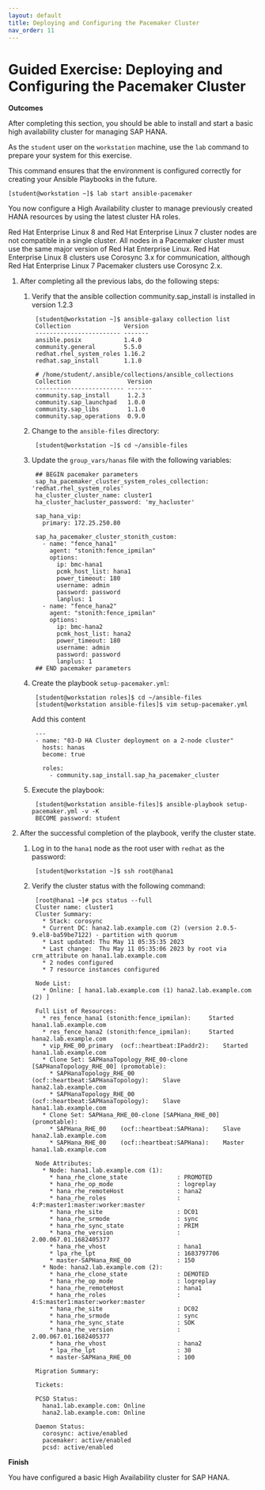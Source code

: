 ```yaml
---
layout: default
title: Deploying and Configuring the Pacemaker Cluster
nav_order: 11
---
```


# Guided Exercise: Deploying and Configuring the Pacemaker Cluster

**Outcomes**

After completing this section, you should be able to install and start a
basic high availability cluster for managing SAP HANA.

As the `student` user on the `workstation` machine, use the `lab`
command to prepare your system for this exercise.

This command ensures that the environment is configured correctly for
creating your Ansible Playbooks in the future.

    [student@workstation ~]$ lab start ansible-pacemaker

You now configure a High Availability cluster to manage previously
created HANA resources by using the latest cluster HA roles.

Red Hat Enterprise Linux 8 and Red Hat Enterprise Linux 7 cluster nodes
are not compatible in a single cluster. All nodes in a Pacemaker cluster
must use the same major version of Red Hat Enterprise Linux. Red Hat
Enterprise Linux 8 clusters use Corosync 3.x for communication, although
Red Hat Enterprise Linux 7 Pacemaker clusters use Corosync 2.x.

1. After completing all the previous labs, do the following steps:

    1. Verify that the ansible collection community.sap_install is
       installed in version 1.2.3

            [student@workstation ~]$ ansible-galaxy collection list
            Collection               Version
            ------------------------ -------
            ansible.posix            1.4.0
            community.general        5.5.0
            redhat.rhel_system_roles 1.16.2
            redhat.sap_install       1.1.0

            # /home/student/.ansible/collections/ansible_collections
            Collection                Version
            ------------------------- -------
            community.sap_install     1.2.3
            community.sap_launchpad   1.0.0
            community.sap_libs        1.1.0
            community.sap_operations  0.9.0

    2. Change to the `ansible-files` directory:

            [student@workstation ~]$ cd ~/ansible-files

    3. Update the `group_vars/hanas` file with the following variables:

            ## BEGIN pacemaker parameters
            sap_ha_pacemaker_cluster_system_roles_collection: 'redhat.rhel_system_roles'
            ha_cluster_cluster_name: cluster1
            ha_cluster_hacluster_password: 'my_hacluster'

            sap_hana_vip:
              primary: 172.25.250.80

            sap_ha_pacemaker_cluster_stonith_custom:
              - name: "fence_hana1"
                agent: "stonith:fence_ipmilan"
                options:
                  ip: bmc-hana1
                  pcmk_host_list: hana1
                  power_timeout: 180
                  username: admin
                  password: password
                  lanplus: 1
              - name: "fence_hana2"
                agent: "stonith:fence_ipmilan"
                options:
                  ip: bmc-hana2
                  pcmk_host_list: hana2
                  power_timeout: 180
                  username: admin
                  password: password
                  lanplus: 1
            ## END pacemaker parameters

    4. Create the playbook `setup-pacemaker.yml`:

            [student@workstation roles]$ cd ~/ansible-files
            [student@workstation ansible-files]$ vim setup-pacemaker.yml

        Add this content

            ---
            - name: "03-D HA Cluster deployment on a 2-node cluster"
              hosts: hanas
              become: true

              roles:
                - community.sap_install.sap_ha_pacemaker_cluster

    5. Execute the playbook:

            [student@workstation ansible-files]$ ansible-playbook setup-pacemaker.yml -v -K
            BECOME password: student

2. After the successful completion of the playbook, verify the cluster
    state.

    1. Log in to the `hana1` node as the root user with `redhat` as the
       password:

            [student@workstation ~]$ ssh root@hana1

    2. Verify the cluster status with the following command:

            [root@hana1 ~]# pcs status --full
            Cluster name: cluster1
            Cluster Summary:
              * Stack: corosync
              * Current DC: hana2.lab.example.com (2) (version 2.0.5-9.el8-ba59be7122) - partition with quorum
              * Last updated: Thu May 11 05:35:35 2023
              * Last change:  Thu May 11 05:35:06 2023 by root via crm_attribute on hana1.lab.example.com
              * 2 nodes configured
              * 7 resource instances configured

            Node List:
              * Online: [ hana1.lab.example.com (1) hana2.lab.example.com (2) ]

            Full List of Resources:
              * res_fence_hana1 (stonith:fence_ipmilan):     Started hana1.lab.example.com
              * res_fence_hana2 (stonith:fence_ipmilan):     Started hana2.lab.example.com
              * vip_RHE_00_primary  (ocf::heartbeat:IPaddr2):    Started hana1.lab.example.com
              * Clone Set: SAPHanaTopology_RHE_00-clone [SAPHanaTopology_RHE_00] (promotable):
                * SAPHanaTopology_RHE_00    (ocf::heartbeat:SAPHanaTopology):    Slave hana2.lab.example.com
                * SAPHanaTopology_RHE_00    (ocf::heartbeat:SAPHanaTopology):    Slave hana1.lab.example.com
              * Clone Set: SAPHana_RHE_00-clone [SAPHana_RHE_00] (promotable):
                * SAPHana_RHE_00    (ocf::heartbeat:SAPHana):    Slave hana2.lab.example.com
                * SAPHana_RHE_00    (ocf::heartbeat:SAPHana):    Master hana1.lab.example.com

            Node Attributes:
              * Node: hana1.lab.example.com (1):
                * hana_rhe_clone_state              : PROMOTED
                * hana_rhe_op_mode                  : logreplay
                * hana_rhe_remoteHost               : hana2
                * hana_rhe_roles                    : 4:P:master1:master:worker:master
                * hana_rhe_site                     : DC01
                * hana_rhe_srmode                   : sync
                * hana_rhe_sync_state               : PRIM
                * hana_rhe_version                  : 2.00.067.01.1682405377
                * hana_rhe_vhost                    : hana1
                * lpa_rhe_lpt                       : 1683797706
                * master-SAPHana_RHE_00             : 150
              * Node: hana2.lab.example.com (2):
                * hana_rhe_clone_state              : DEMOTED
                * hana_rhe_op_mode                  : logreplay
                * hana_rhe_remoteHost               : hana1
                * hana_rhe_roles                    : 4:S:master1:master:worker:master
                * hana_rhe_site                     : DC02
                * hana_rhe_srmode                   : sync
                * hana_rhe_sync_state               : SOK
                * hana_rhe_version                  : 2.00.067.01.1682405377
                * hana_rhe_vhost                    : hana2
                * lpa_rhe_lpt                       : 30
                * master-SAPHana_RHE_00             : 100

            Migration Summary:

            Tickets:

            PCSD Status:
              hana1.lab.example.com: Online
              hana2.lab.example.com: Online

            Daemon Status:
              corosync: active/enabled
              pacemaker: active/enabled
              pcsd: active/enabled

**Finish**

You have configured a basic High Availability cluster for SAP HANA.
